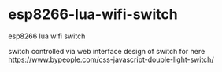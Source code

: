 # esp8266-lua-wifi-switch
esp8266 lua wifi switch

switch controlled via web interface
design of switch for here https://www.bypeople.com/css-javascript-double-light-switch/
